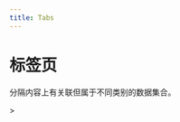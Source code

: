 ```yaml
---
title: Tabs
---
```


# 标签页
分隔内容上有关联但属于不同类别的数据集合。

<ClientOnly>
<tabs-demos-1></tabs-demos-1>>
</ClientOnly>

